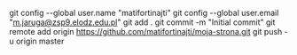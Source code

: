 git config --global user.name "matifortinajti"
git config --global user.email "m.jaruga@zsp9.elodz.edu.pl"
git add .
git commit -m "Initial commit"
git remote add origin https://github.com/matifortinajti/moja-strona.git
git push -u origin master
